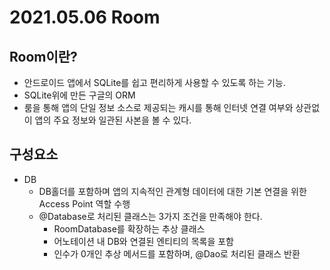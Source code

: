 # 2021.05.06 Room 

## Room이란?
- 안드로이드 앱에서 SQLite를 쉽고 편리하게 사용할 수 있도록 하는 기능.
- SQLite위에 만든 구글의 ORM
- 룸을 통해 앱의 단일 정보 소스로 제공되는 캐시를 통해 인터넷 연결 여부와 상관없이 앱의 주요 정보와 일관된 사본을 볼 수 있다.

## 구성요소
- DB
  - DB홀더를 포함하며 앱의 지속적인 관계형 데이터에 대한 기본 연결을 위한 Access Point 역할 수행
  - @Database로 처리된 클래스는 3가지 조건을 만족해야 한다.
    - RoomDatabase를 확장하는 추상 클래스
    - 어노테이션 내 DB와 연결된 엔티티의 목록을 포함
    - 인수가 0개인 추상 메서드를 포함하며, @Dao로 처리된 클래스 반환
 
